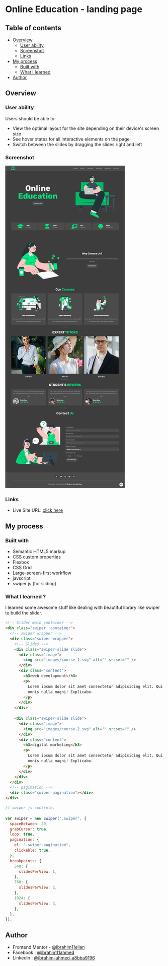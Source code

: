 # Online Education - landing page

## Table of contents

- [Overview](#overview)
  - [User ability](#user-ability)
  - [Screenshot](#screenshot)
  - [Links](#links)
- [My process](#my-process)
  - [Built with](#built-with)
  - [What I learned](#what-i-learned)
- [Author](#author)

## Overview

### User ability

Users should be able to:

- View the optimal layout for the site depending on their device's screen size
- See hover states for all interactive elements on the page
- Switch between the slides by dragging the slides right and left

### Screenshot

![screenshot](./images/screenshot.png "screenshot")

### Links

- Live Site URL: [click here](https://online-education-landing-page.netlify.app/)

## My process

### Built with

- Semantic HTML5 markup
- CSS custom properties
- Flexbox
- CSS Grid
- Large-screen-first workflow
- javscript
- swiper js (for sliding)

### What I learned ?

I learned some awesome stuff like dealing with beautiful library like swiper to build the slider.

```html
<!-- Slider main container -->
<div class="swiper .container">
  <!-- swiper wrapper -->
  <div class="swiper-wrapper">
    <!-- Slides -->
    <div class="swiper-slide slide">
      <div class="image">
        <img src="images/course-1.svg" alt="" srcset="" />
      </div>
      <div class="content">
        <h3>web development</h3>
        <p>
          Lorem ipsum dolor sit amet consectetur adipisicing elit. Qui laborum
          omnis nulla magni! Explicabo.
        </p>
      </div>
    </div>

    <div class="swiper-slide slide">
      <div class="image">
        <img src="images/course-2.svg" alt="" srcset="" />
      </div>
      <div class="content">
        <h3>digital marketing</h3>
        <p>
          Lorem ipsum dolor sit amet consectetur adipisicing elit. Qui laborum
          omnis nulla magni! Explicabo.
        </p>
      </div>
    </div>
  </div>
  <!-- pagination -->
  <div class="swiper-pagination"></div>
</div>
```

```js
// swiper js controle.

var swiper = new Swiper(".swiper", {
  spaceBetween: 20,
  grabCursor: true,
  loop: true,
  pagination: {
    el: ".swiper-pagination",
    clickable: true,
  },
  breakpoints: {
    540: {
      slidesPerView: 1,
    },
    768: {
      slidesPerView: 2,
    },
    1024: {
      slidesPerView: 3,
    },
  },
});
```

## Author

- Frontend Mentor - [@ibrahim11elian](https://www.frontendmentor.io/profile/ibrahim11elian)
- Facebook : [@ibrahim11ahmed](https://www.facebook.com/ibrahim11ahmed/)
- Linkedin : [@ibrahim-ahmed-a8bba9196](https://www.linkedin.com/in/ibrahim-ahmed-a8bba9196/)
